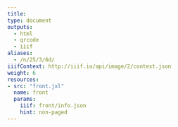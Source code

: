 ```yaml
---
title:
type: document
outputs:
  - html
  - qrcode
  - iiif
aliases:
  - /n/25/3/6d/
iiifContext: http://iiif.io/api/image/2/context.json
weight: 6
resources:
- src: "front.jxl"
  name: front
  params:
    iiif: front/info.json
    hint: non-paged
---
```

